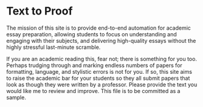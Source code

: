 # Text to Proof

The mission of this site is to provide end-to-end automation for academic essay preparation, allowing students to focus on understanding and engaging with their subjects, and delivering high-quality essays without the highly stressful last-minute scramble.

If you are an academic reading this, fear not; there is something for you too. Perhaps trudging through and marking endless numbers of papers for formatting, language, and stylistic errors is not for you. If so, this site aims to raise the academic bar for your students so they all submit papers that look as though they were written by a professor.
Please provide the text you would like me to review and improve.
This file is to be committed as a sample.
